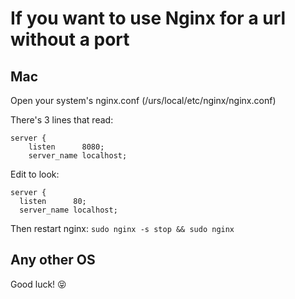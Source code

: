 # If you want to use Nginx for a url without a port
## Mac

Open your system's nginx.conf (/urs/local/etc/nginx/nginx.conf)

There's 3 lines that read:
```
server {
    listen      8080;
    server_name localhost;
```

Edit to look:
```
server {
  listen      80;
  server_name localhost;
```

Then restart nginx: ```sudo nginx -s stop && sudo nginx ```

## Any other OS

Good luck! :stuck_out_tongue_closed_eyes:
